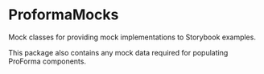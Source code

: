 # ProformaMocks

Mock classes for providing mock implementations to Storybook examples.

This package also contains any mock data required for populating ProForma components.
